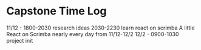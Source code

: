 # Capstone Time Log

11/12 - 1800-2030 research ideas
        2030-2230 learn react on scrimba
A little React on Scrimba nearly every day from 11/12-12/2
12/2 - 0900-1030 project init